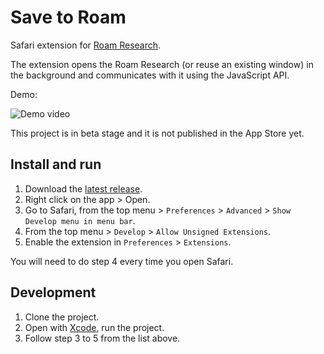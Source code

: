 # Save to Roam
Safari extension for [Roam Research](https://roamresearch.com).

The extension opens the Roam Research (or reuse an existing window) in the background and communicates with it using the JavaScript API.

Demo:

![Demo video](https://user-images.githubusercontent.com/794591/122137950-10cf8480-ce46-11eb-89e8-a469308b54af.gif)

This project is in beta stage and it is not published in the App Store yet.

## Install and run

1. Download the [latest release](https://github.com/agentcooper/save-to-roam/releases).
2. Right click on the app > Open.
3. Go to Safari, from the top menu > `Preferences` > `Advanced` > `Show Develop menu in menu bar`.
4. From the top menu > `Develop` > `Allow Unsigned Extensions`.
5. Enable the extension in `Preferences` > `Extensions`.

You will need to do step 4 every time you open Safari.

## Development

1. Clone the project.
2. Open with [Xcode](https://apps.apple.com/us/app/xcode/id497799835), run the project.
3. Follow step 3 to 5 from the list above.


